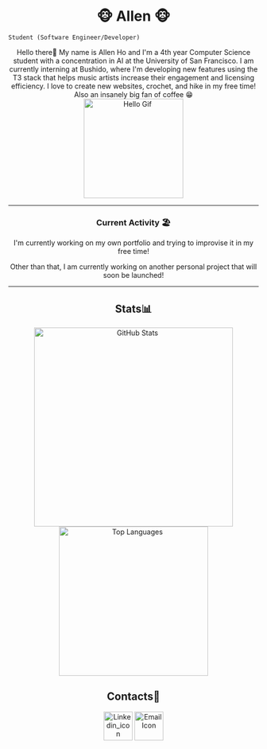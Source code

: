<h1 align="center"> 🐵 Allen 🐵 </h1>

`Student (Software Engineer/Developer)`

<div align="center">
    Hello there👋 My name is Allen Ho and I'm a 4th year Computer Science student with a concentration in AI at the University of San Francisco. I am currently interning at Bushido, where I'm developing new features using the T3 stack that helps music artists increase their engagement and licensing efficiency. I love to create new websites, crochet, and hike in my free time! Also an insanely big fan of coffee 😁
    <br>
    <img align="center" src="https://media.tenor.com/CedXUNwq3fcAAAAi/tkthao219-bubududu.gif" alt="Hello Gif" title="Hello Gif" width="200" height="200"/>
    <br>
</div>

<hr>

<h3 align="center"> Current Activity 🏖️</h3>
<div align="center">
    <p>I'm currently working on my own portfolio and trying to improvise it in my free time!</p>
    <p>Other than that, I am currently working on another personal project that will soon be launched!</p>
</div>

<hr>

<h2 align="center"> Stats📊 </h2>
<div align="center">
    <img src="https://github-readme-stats.vercel.app/api?username=AllenHo2&show_icons=true&theme=radical" alt="GitHub Stats" width="400">
    <img src="https://github-readme-stats.vercel.app/api/top-langs/?username=AllenHo2&layout=compact" alt="Top Languages" width="300">
</div>

<h2 align="center"> Contacts📧 </h2>

<div align="center">
    <a href="https://www.linkedin.com/in/allen-ho-b67a6725b/" ><img width="58" alt="Linkedin_icon" src="https://github.com/AllenHo2/project02-Elevator/assets/112123839/38209676-0df8-4cdf-a99e-e172deb63854" href="https://www.linkedin.com/in/allen-ho-b67a6725b/" ></img></a>
    <a href="mailto:allenho2242004@gmail.com"> <img width="58" alt="Email Icon" src="https://github.com/AllenHo2/My-Portfolio/assets/112123839/50d74f81-1d61-4fa9-953f-aa70eedbc2c3"></img></a>
</div>

<!--
**AllenHo2/AllenHo2** is a ✨ _special_ ✨ repository because its `README.md` (this file) appears on your GitHub profile.

Here are some ideas to get you started:

- 🔭 I’m currently working on ...
- 🌱 I’m currently learning ...
- 👯 I’m looking to collaborate on ...
- 🤔 I’m looking for help with ...
- 💬 Ask me about ...
- 📫 How to reach me: ...
- 😄 Pronouns: ...
- ⚡ Fun fact: ...
-->

